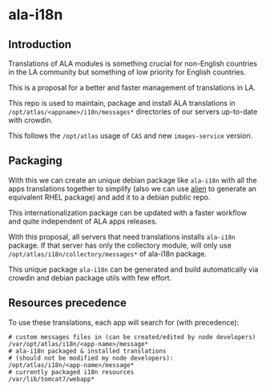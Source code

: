 # ala-i18n

## Introduction

Translations of ALA modules is something crucial for non-English countries in the LA community but something of low priority for English countries.

This is a proposal for a better and faster management of translations in LA.

This repo is used to maintain, package and install ALA translations in `/opt/atlas/<appname>/i18n/messages*` directories of our servers up-to-date with crowdin.

This follows the `/opt/atlas` usage of `CAS` and new `images-service` version.

## Packaging

With this we can create an unique debian package like `ala-i18n` with all the apps translations together to simplify (also we can use [alien](https://wiki.debian.org/Alien) to generate an equivalent RHEL package) and add it to a debian public repo.

This internationalization package can be updated with a faster workflow and quite independent of ALA apps releases.

With this proposal, all servers that need translations installs `ala-i18n` package. If that server has only the collectory module, will only use `/opt/atlas/i18n/collectory/messages*` of ala-i18n package.

This unique package `ala-i18n` can be generated and build automatically via crowdin and debian package utils with few effort.

## Resources precedence

To use these translations, each app will search for (with precedence):

```
# custom messages files in (can be created/edited by node developers)
/var/opt/atlas/i18n/<app-name>/message*
# ala-i18n packaged & installed translations
# (should not be modified my node developers):
/opt/atlas/i18n/<app-name>/message*
# currently packaged i18n resources
/var/lib/tomcat7/webapp*
```

